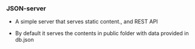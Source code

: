 ### JSON-server

* A simple server that serves static content., and REST API

* By default it serves the contents in public folder with data provided in db.json
